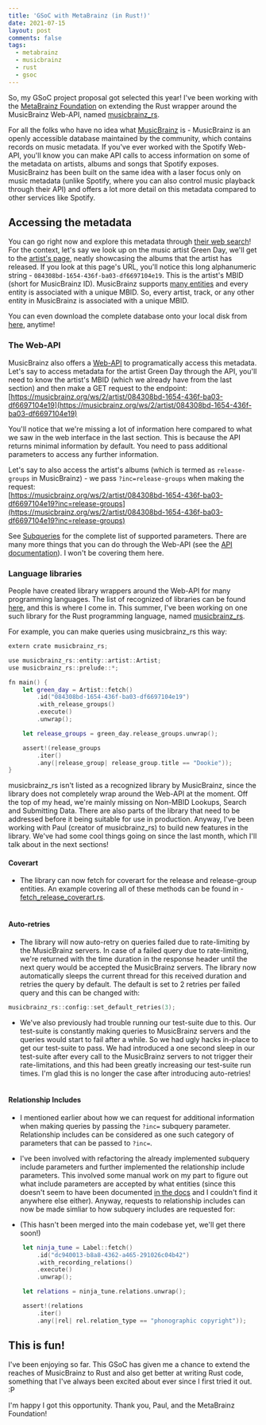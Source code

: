 ```yaml
---
title: 'GSoC with MetaBrainz (in Rust!)'
date: 2021-07-15
layout: post
comments: false
tags:
  - metabrainz
  - musicbrainz
  - rust
  - gsoc
---
```


So, my GSoC project proposal got selected this year! I've been working with the
[MetaBrainz Foundation](https://metabrainz.org/) on extending the Rust wrapper around
the MusicBrainz Web-API, named [musicbrainz_rs](https://github.com/oknozor/musicbrainz_rs).

For all the folks who have no idea what [MusicBrainz](https://musicbrainz.org/) is -
MusicBrainz is an openly accessible database maintained by the community, which contains
records on music metadata. If you've ever worked with the Spotify Web-API, you'll know
you can make API calls to access information on some of the metadata on artists, albums
and songs that Spotify exposes. MusicBrainz has been built on the same idea with a laser
focus only on music metadata (unlike Spotify, where you can also control music playback
through their API) and offers a lot more detail on this metadata compared to other
services like Spotify.


## Accessing the metadata

You can go right now and explore this metadata through [their web search](https://musicbrainz.org/search)!
For the context, let's say we look up on the music artist Green Day, we'll get to the [artist's page](https://musicbrainz.org/artist/084308bd-1654-436f-ba03-df6697104e19),
neatly showcasing the albums that the artist has released. If you look at this page's URL,
you'll notice this long alphanumeric string - `084308bd-1654-436f-ba03-df6697104e19`. This is
the artist's MBID (short for MusicBrainz ID). MusicBrainz supports [many entities](https://musicbrainz.org/doc/MusicBrainz_Entity)
and every entity is associated with a unique MBID. So, every artist, track, or any other
entity in MusicBrainz is associated with a unique MBID.

You can even download the complete database onto your local disk from
[here](https://musicbrainz.org/doc/MusicBrainz_Database), anytime!


### The Web-API

MusicBrainz also offers a [Web-API](https://musicbrainz.org/doc/MusicBrainz_API) to
programatically access this metadata. Let's say to access metadata for the artist Green Day
through the API, you'll need to know the artist's MBID (which we already have from the
last section) and then make a GET request to the endpoint:<br>
[https://musicbrainz.org/ws/2/artist/084308bd-1654-436f-ba03-df6697104e19](https://musicbrainz.org/ws/2/artist/084308bd-1654-436f-ba03-df6697104e19)

You'll notice that we're missing a lot of information here compared to what we saw in the web
interface in the last section. This is because the API returns minimal information by default.
You need to pass additional parameters to access any further information.

Let's say to also access the artist's albums (which is termed as `release-groups` in MusicBrainz) -
we pass `?inc=release-groups` when making the request:<br>
[https://musicbrainz.org/ws/2/artist/084308bd-1654-436f-ba03-df6697104e19?inc=release-groups](https://musicbrainz.org/ws/2/artist/084308bd-1654-436f-ba03-df6697104e19?inc=release-groups)

See [Subqueries](https://musicbrainz.org/doc/MusicBrainz_API#Subqueries) for the complete list
of supported parameters. There are many more things that you can do through the Web-API (see the [API documentation](https://musicbrainz.org/doc/MusicBrainz_API)).
I won't be covering them here.


### Language libraries

People have created library wrappers around the Web-API for many programming languages. The list
of recognized of libraries can be found [here](https://musicbrainz.org/doc/MusicBrainz_API#Libraries),
and this is where I come in. This summer, I've been working on one such library for the Rust
programming language, named [musicbrainz_rs](https://github.com/oknozor/musicbrainz_rs).

For example, you can make queries using musicbrainz_rs this way:
```swift
extern crate musicbrainz_rs;

use musicbrainz_rs::entity::artist::Artist;
use musicbrainz_rs::prelude::*;

fn main() {
    let green_day = Artist::fetch()
        .id("084308bd-1654-436f-ba03-df6697104e19")
        .with_release_groups()
        .execute()
        .unwrap();

    let release_groups = green_day.release_groups.unwrap();

    assert!(release_groups
        .iter()
        .any(|release_group| release_group.title == "Dookie"));
}
```

musicbrainz_rs isn't listed as a recognized library by MusicBrainz, since the library does
not completely wrap around the Web-API at the moment. Off the top of my head, we're mainly missing
on Non-MBID Lookups, Search and Submitting Data.
There are also parts of the library that need to be addressed before it being suitable for use in
production. Anyway, I've been working with Paul (creator of musicbrainz_rs) to build new features in the library.
We've had some cool things going on since the last month, which I'll talk about in the next sections!

#### Coverart

- The library can now fetch for coverart for the release and release-group entities. An
example covering all of these methods can be found in - [fetch_release_coverart.rs](https://github.com/oknozor/musicbrainz_rs/blob/648215ad5e7661ac48016c9627507818c8345928/examples/fetch_release_coverart.rs).
<br><br>

#### Auto-retries

- The library will now auto-retry on queries failed due to rate-limiting by the MusicBrainz
servers. In case of a failed query due to rate-limiting, we're returned with the time duration in the
response header until the next query would be accepted the MusicBrainz servers. The library
now automatically sleeps the current thread for this received duration and retries the
query by default. The default is set to 2 retries per failed query and this can be changed with:
```swift
musicbrainz_rs::config::set_default_retries(3);
```

- We've also previously had trouble running our test-suite due to this. Our test-suite is
constantly making queries to MusicBrainz servers and the queries would start to fail after
a while. So we had ugly hacks in-place to get our test-suite to pass. We had introduced
a one second sleep in our test-suite after every call to the MusicBrainz servers to not trigger
their rate-limitations, and this had been greatly increasing our test-suite run times. I'm glad
this is no longer the case after introducing auto-retries!
<br><br>

#### Relationship Includes

- I mentioned earlier about how we can request for additional information when making queries
by passing the `?inc=` subquery parameter. Relationship includes can be considered as one such
category of parameters that can be passed to `?inc=`.

- I've been involved with refactoring the already implemented subquery include parameters
and further implemented the relationship include parameters. This involved some manual
work on my part to figure out what include parameters are accepted by what entities
(since this doesn't seem to have been documented [in the docs](https://musicbrainz.org/doc/MusicBrainz_API#Relationships)
and I couldn't find it anywhere else either). Anyway, requests to relationship
includes can now be made simliar to how subquery includes are requested for:

- (This hasn't been merged into the main codebase yet, we'll get there soon!)
```swift
    let ninja_tune = Label::fetch()
        .id("dc940013-b8a8-4362-a465-291026c04b42")
        .with_recording_relations()
        .execute()
        .unwrap();

    let relations = ninja_tune.relations.unwrap();

    assert!(relations
        .iter()
        .any(|rel| rel.relation_type == "phonographic copyright"));
```


## This is fun!

I've been enjoying so far. This GSoC has given me a chance to extend the reaches of MusicBrainz
to Rust and also get better at writing Rust code, something that I've always been excited about
ever since I first tried it out. :P

I'm happy I got this opportunity. Thank you, Paul, and the MetaBrainz Foundation!
